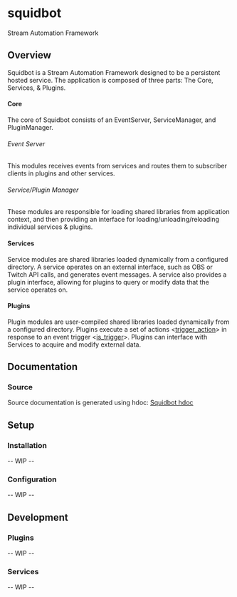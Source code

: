 <!--
    README.md
    Copyright (C) 2023  Squidpie
-->
# squidbot
Stream Automation Framework

## Overview
Squidbot is a Stream Automation Framework designed to be a persistent hosted service.
The application is composed of three parts: The Core, Services, & Plugins.

#### Core
The core of Squidbot consists of an EventServer, ServiceManager, and PluginManager.
###### Event Server
This modules receives events from services and routes them to subscriber clients in plugins and other services.
###### Service/Plugin Manager
These modules are responsible for loading shared libraries from application context, and then providing an interface for loading/unloading/reloading individual services & plugins.

#### Services
Service modules are shared libraries loaded dynamically from a configured directory. <!-- insert link to sourcedoc for this variable when we create it -->
A service operates on an external interface, such as OBS or Twitch API calls, and generates event messages.
A service also provides a plugin interface, allowing for plugins to query or modify data that the service operates on.

#### Plugins
Plugin modules are user-compiled shared libraries loaded dynamically from a configured directory. <!-- insert link to sourcedoc for this variable when we create it -->
Plugins execute a set of actions <[trigger_action](https://docs.hdoc.io/squidpie/Squidbot/rA08D6B5985765040.html#55F1B715F183733C)> in response to an event trigger <[is_trigger](https://docs.hdoc.io/squidpie/Squidbot/rB5FB7492F026146A.html#FD94C56AC56CFE06)>.
Plugins can interface with Services to acquire and modify external data.

## Documentation
### Source
Source documentation is generated using hdoc: [Squidbot hdoc](https://docs.hdoc.io/squidpie/Squidbot/index.html)

## Setup
### Installation
-- WIP --
### Configuration
-- WIP --

## Development
### Plugins
-- WIP --
### Services
-- WIP --
